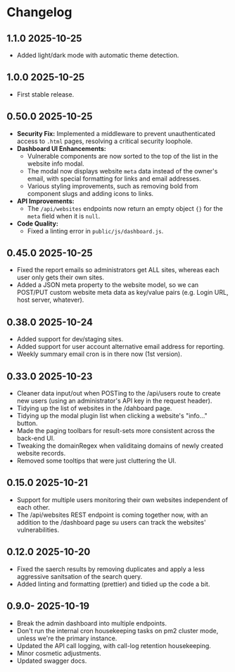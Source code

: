 # Changelog

## 1.1.0 2025-10-25

- Added light/dark mode with automatic theme detection.

## 1.0.0 2025-10-25

- First stable release.

## 0.50.0 2025-10-25

- **Security Fix:** Implemented a middleware to prevent unauthenticated access to `.html` pages, resolving a critical security loophole.
- **Dashboard UI Enhancements:**
  - Vulnerable components are now sorted to the top of the list in the website info modal.
  - The modal now displays website `meta` data instead of the owner's email, with special formatting for links and email addresses.
  - Various styling improvements, such as removing bold from component slugs and adding icons to links.
- **API Improvements:**
  - The `/api/websites` endpoints now return an empty object `{}` for the `meta` field when it is `null`.
- **Code Quality:**
  - Fixed a linting error in `public/js/dashboard.js`.

## 0.45.0 2025-10-25

- Fixed the report emails so administrators get ALL sites, whereas each user only gets their own sites.
- Added a JSON meta property to the website model, so we can POST/PUT custom website meta data as key/value pairs (e.g. Login URL, host server, whatever).

## 0.38.0 2025-10-24

- Added support for dev/staging sites.
- Added support for user account alternative email address for reporting.
- Weekly summary email cron is in there now (1st version).

## 0.33.0 2025-10-23

- Cleaner data input/out when POSTing to the /api/users route to create new users (using an administrator's API key in the request header).
- Tidying up the list of websites in the /dahboard page.
- Tidying up the modal plugin list when clicking a website's "info..." button.
- Made the paging toolbars for result-sets more consistent across the back-end UI.
- Tweaking the domainRegex when validitaing domains of newly created website records.
- Removed some tooltips that were just cluttering the UI.

## 0.15.0 2025-10-21

- Support for multiple users monitoring their own websites independent of each other.
- The /api/websites REST endpoint is coming together now, with an addition to the /dashboard page su users can track the websites' vulnerabilities.

## 0.12.0 2025-10-20

- Fixed the saerch results by removing duplicates and apply a less aggressive sanitsation of the search query.
- Added linting and formatting (prettier) and tidied up the code a bit.

## 0.9.0- 2025-10-19

- Break the admin dashboard into multiple endpoints.
- Don't run the internal cron housekeeping tasks on pm2 cluster mode, unless we're the primary instance.
- Updated the API call logging, with call-log retention housekeeping.
- Minor cosmetic adjustments.
- Updated swagger docs.
